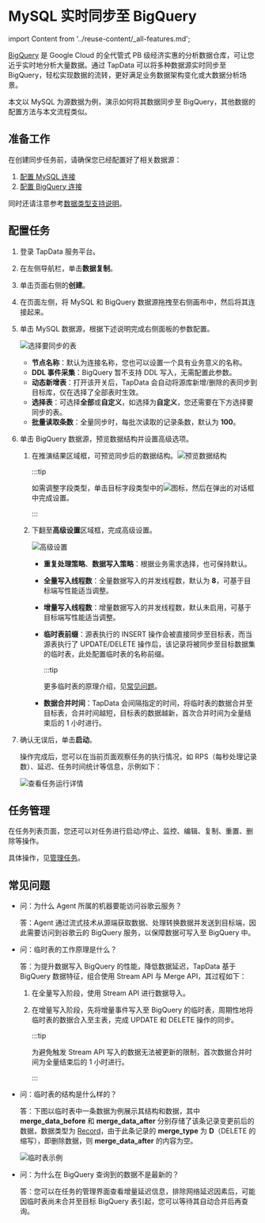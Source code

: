 # MySQL 实时同步至 BigQuery
import Content from '../reuse-content/_all-features.md';

<Content />

[BigQuery](https://cloud.google.com/bigquery/docs?hl=zh-cn) 是 Google Cloud 的全代管式 PB 级经济实惠的分析数据仓库，可让您近乎实时地分析大量数据。通过 TapData 可以将多种数据源实时同步至 BigQuery，轻松实现数据的流转，更好满足业务数据架构变化或大数据分析场景。

本文以 MySQL 为源数据为例，演示如何将其数据同步至 BigQuery，其他数据的配置方法与本文流程类似。

## 准备工作

在创建同步任务前，请确保您已经配置好了相关数据源：

1. [配置 MySQL 连接](../../prerequisites/on-prem-databases/mysql.md)
2. [配置 BigQuery 连接](../../prerequisites/warehouses-and-lake/big-query.md)

同时还请注意参考[数据类型支持说明](../../user-guide/no-supported-data-type.md)。

## 配置任务

1. 登录 TapData 服务平台。

2. 在左侧导航栏，单击**数据复制**。

3. 单击页面右侧的**创建**。

4. 在页面左侧，将 MySQL 和 BigQuery 数据源拖拽至右侧画布中，然后将其连接起来。

5. 单击 MySQL 数据源，根据下述说明完成右侧面板的参数配置。

   ![选择要同步的表](../../images/mysql_to_bigquery_source.png)

   - **节点名称**：默认为连接名称，您也可以设置一个具有业务意义的名称。
   - **DDL 事件采集**：BigQuery 暂不支持 DDL 写入，无需配置此参数。
   - **动态新增表**：打开该开关后，TapData 会自动将源库新增/删除的表同步到目标库，仅在选择了全部表时生效。
   - **选择表**：可选择**全部**或**自定义**，如选择为**自定义**，您还需要在下方选择要同步的表。
   - **批量读取条数**：全量同步时，每批次读取的记录条数，默认为 **100**。

6. 单击 BigQuery 数据源，预览数据结构并设置高级选项。

   1. 在推演结果区域框，可预览同步后的数据结构。![预览数据结构](../../images/mysql_to_bigquery_target.png)

      :::tip

      如需调整字段类型，单击目标字段类型中的![](../../images/down_arrow.png)图标，然后在弹出的对话框中完成设置。

      :::

   2. 下翻至**高级设置**区域框，完成高级设置。

      ![高级设置](../../images/mysql_to_bigquery_settings.png)

      - **重复处理策略**、**数据写入策略**：根据业务需求选择，也可保持默认。
      
      - **全量写入线程数**：全量数据写入的并发线程数，默认为 **8**，可基于目标端写性能适当调整。
      
      - **增量写入线程数**：增量数据写入的并发线程数，默认未启用，可基于目标端写性能适当调整。
      
      - **临时表前缀**：源表执行的 INSERT 操作会被直接同步至目标表，而当源表执行了 UPDATE/DELETE 操作后，该记录将被同步至目标数据集的临时表，此处配置临时表的名称前缀。
      
        :::tip
      
        更多临时表的原理介绍，见[常见问题](#faq)。
      
      - **数据合并时间**：TapData 会间隔指定的时间，将临时表的数据合并至目标表，合并时间越短，目标表的数据越新，首次合并时间为全量结束后的 1 小时进行。

7. 确认无误后，单击**启动**。

   操作完成后，您可以在当前页面观察任务的执行情况，如 RPS（每秒处理记录数）、延迟、任务时间统计等信息，示例如下：

   ![查看任务运行详情](../../images/mysql_to_bigquery_monitor_cn.png)

## 任务管理

在任务列表页面，您还可以对任务进行启动/停止、监控、编辑、复制、重置、删除等操作。

具体操作，见[管理任务](https://tapdata.netlify.app/cloud/user-guide/copy-data/manage-task)。



## <span id="faq"> 常见问题 </span>

* 问：为什么 Agent 所属的机器要能访问谷歌云服务？

  答：Agent 通过流式技术从源端获取数据、处理转换数据并发送到目标端，因此需要访问到谷歌云的 BigQuery 服务，以保障数据可写入至 BigQuery 中。

* 问：临时表的工作原理是什么？

  答：为提升数据写入 BigQuery 的性能，降低数据延迟，TapData 基于 BigQuery 数据特征，组合使用 Stream API 与 Merge API，其过程如下：

  1. 在全量写入阶段，使用 Stream API 进行数据导入。

  2. 在增量写入阶段，先将增量事件写入至 BigQuery 的临时表，周期性地将临时表的数据合入至主表，完成 UPDATE 和 DELETE 操作的同步。

     :::tip

     为避免触发 Stream API 写入的数据无法被更新的限制，首次数据合并时间为全量结束后的 1 小时进行。

     :::

* 问：临时表的结构是什么样的？

  答：下图以临时表中一条数据为例展示其结构和数据，其中 **merge_data_before** 和 **merge_data_after** 分别存储了该条记录变更前后的数据，数据类型为 [Record](https://cloud.google.com/bigquery/docs/nested-repeated?hl=zh-cn)，由于此条记录的 **merge_type** 为 **D**（DELETE 的缩写），即删除数据，则 **merge_data_after** 的内容为空。

  ![临时表示例](../../images/temp_table_demo.png)

* 问：为什么在 BigQuery 查询到的数据不是最新的？

  答：您可以在任务的管理界面查看增量延迟信息，排除网络延迟因素后，可能因临时表尚未合并至目标 BigQuery 表引起，您可以等待其自动合并后再查询。

